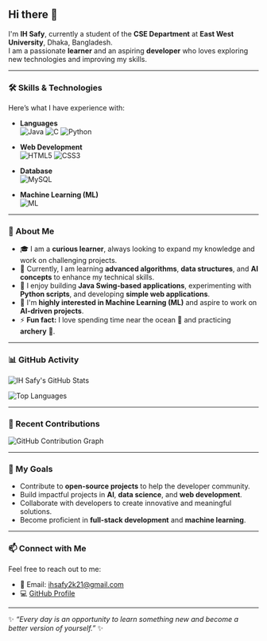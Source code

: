 ## Hi there 👋

I'm **IH Safy**, currently a student of the **CSE Department** at **East West University**, Dhaka, Bangladesh.  
I am a passionate **learner** and an aspiring **developer** who loves exploring new technologies and improving my skills.

---

### 🛠️ Skills & Technologies
Here’s what I have experience with:

- **Languages**  
  ![Java](https://img.shields.io/badge/Java-ED8B00?style=for-the-badge&logo=java&logoColor=white)
  ![C](https://img.shields.io/badge/C-00599C?style=for-the-badge&logo=c&logoColor=white)
  ![Python](https://img.shields.io/badge/Python-3776AB?style=for-the-badge&logo=python&logoColor=white)

- **Web Development**  
  ![HTML5](https://img.shields.io/badge/HTML5-E34F26?style=for-the-badge&logo=html5&logoColor=white)
  ![CSS3](https://img.shields.io/badge/CSS3-1572B6?style=for-the-badge&logo=css3&logoColor=white)

- **Database**  
  ![MySQL](https://img.shields.io/badge/MySQL-4479A1?style=for-the-badge&logo=mysql&logoColor=white)

- **Machine Learning (ML)**  
  ![ML](https://img.shields.io/badge/Machine_Learning-FF6F61?style=for-the-badge&logo=python&logoColor=white)

---

### 🌟 About Me
- 🎓 I am a **curious learner**, always looking to expand my knowledge and work on challenging projects.
- 🌱 Currently, I am learning **advanced algorithms**, **data structures**, and **AI concepts** to enhance my technical skills.
- 🔭 I enjoy building **Java Swing-based applications**, experimenting with **Python scripts**, and developing **simple web applications**.
- 🚀 I'm **highly interested in Machine Learning (ML)** and aspire to work on **AI-driven projects**.
- ⚡ **Fun fact:** I love spending time near the ocean 🌊 and practicing **archery** 🏹.

---

### 📊 GitHub Activity
![IH Safy's GitHub Stats](https://github-readme-stats.vercel.app/api?username=ihsafy&show_icons=true&theme=radical)

![Top Languages](https://github-readme-stats.vercel.app/api/top-langs/?username=ihsafy&layout=compact&theme=radical)

---

### 🚀 Recent Contributions
![GitHub Contribution Graph](https://github-readme-activity-graph.cyclic.app/graph?username=ihsafy&theme=redical)

---

### 🚀 My Goals
- Contribute to **open-source projects** to help the developer community.
- Build impactful projects in **AI**, **data science**, and **web development**.
- Collaborate with developers to create innovative and meaningful solutions.
- Become proficient in **full-stack development** and **machine learning**.

---

### 📫 Connect with Me
Feel free to reach out to me:
- 📧 Email: [ihsafy2k21@gmail.com](mailto:ihsafy2k21@gmail.com)
- 💻 [GitHub Profile](https://github.com/ihsafy)

---

✨ _“Every day is an opportunity to learn something new and become a better version of yourself.”_ ✨

